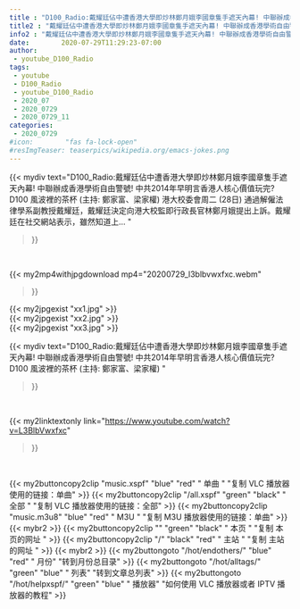 ```yaml
---
title : "D100_Radio:戴耀廷佔中遭香港大學即炒林鄭月娥李國章隻手遮天內幕! 中聯辦成香港學術自由警號! 中共2014年早明言香港人核心價值玩完? D100 風波裡的茶杯 (主持: 鄭家富、梁家權) "
title2 : "戴耀廷佔中遭香港大學即炒林鄭月娥李國章隻手遮天內幕! 中聯辦成香港學術自由警號! 中共2014年早明言香港人核心價值玩完? D100 風波裡的茶杯 (主持: 鄭家富、梁家權) "
info2 : "戴耀廷佔中遭香港大學即炒林鄭月娥李國章隻手遮天內幕! 中聯辦成香港學術自由警號! 中共2014年早明言香港人核心價值玩完? D100 風波裡的茶杯 (主持: 鄭家富、梁家權) 港大校委會周二 (28日) 通過解僱法律學系副教授戴耀廷，戴耀廷決定向港大校監即行政長官林鄭月娥提出上訴。戴耀廷在社交網站表示，雖然知道上... "
date:        2020-07-29T11:29:23-07:00
author:
 - youtube_D100_Radio
tags:
 - youtube
 - D100_Radio
 - youtube_D100_Radio
 - 2020_07
 - 2020_0729
 - 2020_0729_11
categories:
 - 2020_0729
#icon:        "fas fa-lock-open"
#resImgTeaser: teaserpics/wikipedia.org/emacs-jokes.png
---
```


{{< mydiv text="D100_Radio:戴耀廷佔中遭香港大學即炒林鄭月娥李國章隻手遮天內幕! 中聯辦成香港學術自由警號! 中共2014年早明言香港人核心價值玩完? D100 風波裡的茶杯 (主持: 鄭家富、梁家權) 港大校委會周二 (28日) 通過解僱法律學系副教授戴耀廷，戴耀廷決定向港大校監即行政長官林鄭月娥提出上訴。戴耀廷在社交網站表示，雖然知道上... "
>}}
<br>


{{< my2mp4withjpgdownload mp4="20200729_l3blbvwxfxc.webm"
>}}

{{< my2jpgexist "xx1.jpg" >}}<br>
{{< my2jpgexist "xx2.jpg" >}}<br>
{{< my2jpgexist "xx3.jpg" >}}<br>



{{< mydiv text="D100_Radio:戴耀廷佔中遭香港大學即炒林鄭月娥李國章隻手遮天內幕! 中聯辦成香港學術自由警號! 中共2014年早明言香港人核心價值玩完? D100 風波裡的茶杯 (主持: 鄭家富、梁家權) "
>}}
<br>

{{< my2linktextonly link="https://www.youtube.com/watch?v=L3BlbVwxfxc"
>}}


<br>

{{< my2buttoncopy2clip "music.xspf"        "blue"   "red"    " 单曲 "  "复制 VLC 播放器使用的链接：单曲" >}} {{< my2buttoncopy2clip "/all.xspf"         "green"  "black"  " 全部 "  "复制 VLC 播放器使用的链接：全部" >}} {{< my2buttoncopy2clip "music.m3u8"        "blue"   "red"    " M3U  "    "复制 M3U 播放器使用的链接：单曲" >}} {{< mybr2 >}} {{< my2buttoncopy2clip ""                  "green"  "black"  " 本页 "    "复制 本页的网址 " >}} {{< my2buttoncopy2clip "/"                 "black"  "red"    " 主站 "    "复制 主站的网址 " >}} {{< mybr2 >}} {{< my2buttongoto      "/hot/endothers/"   "blue"   "red"    " 月份"   "转到月份总目录" >}} {{< my2buttongoto      "/hot/alltags/"     "green"  "blue"   " 列表"   "转到文章总列表" >}} {{< my2buttongoto      "/hot/helpxspf/"    "green"  "blue"   " 播放器" "如何使用 VLC 播放器或者 IPTV 播放器的教程" >}} 
